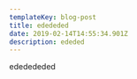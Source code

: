 ```yaml
---
templateKey: blog-post
title: edededed
date: 2019-02-14T14:55:34.901Z
description: ededed
---
```

ededededed
